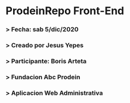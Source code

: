 # ProdeinRepo Front-End

### > Fecha: sab 5/dic/2020
### > Creado por Jesus Yepes
### > Participante: Boris Arteta
### > Fundacion Abc Prodein
### > Aplicacion Web Administrativa
